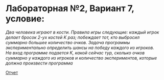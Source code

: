 # Лабораторная №2, Вариант 7, условие:
*Два человека играют в кости. Правила игры следующие: каждый игрок делает бросок 2-ух 
костей K раз; побеждает тот, кто выбросил суммарно большее количество очков.  Задача 
программы экспериментально определить шансы на победу каждого из игроков. На вход 
программе подается K, какой сейчас тур, сколько очков суммарно у каждого из игроков и 
количество экспериментов, которые должна произвести программа*

[Отчет](https://docs.google.com/document/d/1lk5BpXApk1U3Zfm_ktzUnT6ywGgJDKdR/edit?usp=sharing&ouid=104732197431944380677&rtpof=true&sd=true)
